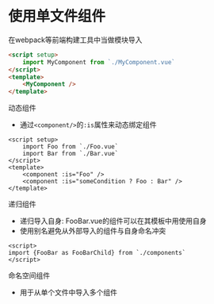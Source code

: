 # 使用单文件组件

在webpack等前端构建工具中当做模块导入

```html
<script setup>
    import MyComponent from `./MyComponent.vue`
</script>
<template>
    <MyComponent />
</template>
```

动态组件

- 通过`<component/>`的`:is`属性来动态绑定组件

```html:vue
<script setup>
    import Foo from `./Foo.vue`
    import Bar from `./Bar.vue`
</script>
<template>
    <component :is="Foo" />
    <component :is="someCondition ? Foo : Bar" />
</template>
```

递归组件

- 递归导入自身: FooBar.vue的组件可以在其模板中用<FooBar />使用自身
- 使用别名避免从外部导入的组件与自身命名冲突

```html:vue
<script>
import {FooBar as FooBarChild} from `./components`
</script>
```

命名空间组件

- 用于从单个文件中导入多个组件
